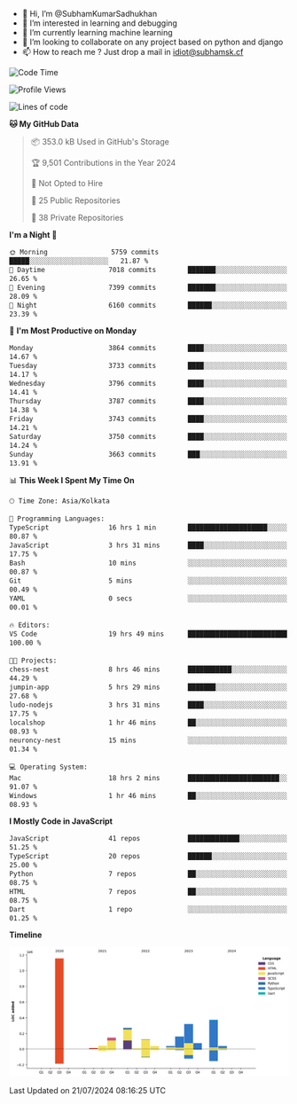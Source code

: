 - 👋 Hi, I’m @SubhamKumarSadhukhan
- 👀 I’m interested in learning and debugging
- 🌱 I’m currently learning machine learning
- 💞️ I’m looking to collaborate on any project based on python and django
- 📫 How to reach me ?
      Just drop a mail in idiot@subhamsk.cf

<!---
SubhamKumarSadhukhan/SubhamKumarSadhukhan is a ✨ special ✨ repository because its `README.md` (this file) appears on your GitHub profile.
You can click the Preview link to take a look at your changes.
--->


<!--START_SECTION:waka-->
![Code Time](http://img.shields.io/badge/Code%20Time-2%2C321%20hrs%2055%20mins-blue)

![Profile Views](http://img.shields.io/badge/Profile%20Views-1-blue)

![Lines of code](https://img.shields.io/badge/From%20Hello%20World%20I%27ve%20Written-2.8%20million%20lines%20of%20code-blue)

**🐱 My GitHub Data** 

> 📦 353.0 kB Used in GitHub's Storage 
 > 
> 🏆 9,501 Contributions in the Year 2024
 > 
> 🚫 Not Opted to Hire
 > 
> 📜 25 Public Repositories 
 > 
> 🔑 38 Private Repositories 
 > 
**I'm a Night 🦉** 

```text
🌞 Morning                5759 commits        █████░░░░░░░░░░░░░░░░░░░░   21.87 % 
🌆 Daytime                7018 commits        ███████░░░░░░░░░░░░░░░░░░   26.65 % 
🌃 Evening                7399 commits        ███████░░░░░░░░░░░░░░░░░░   28.09 % 
🌙 Night                  6160 commits        ██████░░░░░░░░░░░░░░░░░░░   23.39 % 
```
📅 **I'm Most Productive on Monday** 

```text
Monday                   3864 commits        ████░░░░░░░░░░░░░░░░░░░░░   14.67 % 
Tuesday                  3733 commits        ████░░░░░░░░░░░░░░░░░░░░░   14.17 % 
Wednesday                3796 commits        ████░░░░░░░░░░░░░░░░░░░░░   14.41 % 
Thursday                 3787 commits        ████░░░░░░░░░░░░░░░░░░░░░   14.38 % 
Friday                   3743 commits        ████░░░░░░░░░░░░░░░░░░░░░   14.21 % 
Saturday                 3750 commits        ████░░░░░░░░░░░░░░░░░░░░░   14.24 % 
Sunday                   3663 commits        ███░░░░░░░░░░░░░░░░░░░░░░   13.91 % 
```


📊 **This Week I Spent My Time On** 

```text
🕑︎ Time Zone: Asia/Kolkata

💬 Programming Languages: 
TypeScript               16 hrs 1 min        ████████████████████░░░░░   80.87 % 
JavaScript               3 hrs 31 mins       ████░░░░░░░░░░░░░░░░░░░░░   17.75 % 
Bash                     10 mins             ░░░░░░░░░░░░░░░░░░░░░░░░░   00.87 % 
Git                      5 mins              ░░░░░░░░░░░░░░░░░░░░░░░░░   00.49 % 
YAML                     0 secs              ░░░░░░░░░░░░░░░░░░░░░░░░░   00.01 % 

🔥 Editors: 
VS Code                  19 hrs 49 mins      █████████████████████████   100.00 % 

🐱‍💻 Projects: 
chess-nest               8 hrs 46 mins       ███████████░░░░░░░░░░░░░░   44.29 % 
jumpin-app               5 hrs 29 mins       ███████░░░░░░░░░░░░░░░░░░   27.68 % 
ludo-nodejs              3 hrs 31 mins       ████░░░░░░░░░░░░░░░░░░░░░   17.75 % 
localshop                1 hr 46 mins        ██░░░░░░░░░░░░░░░░░░░░░░░   08.93 % 
neuroncy-nest            15 mins             ░░░░░░░░░░░░░░░░░░░░░░░░░   01.34 % 

💻 Operating System: 
Mac                      18 hrs 2 mins       ███████████████████████░░   91.07 % 
Windows                  1 hr 46 mins        ██░░░░░░░░░░░░░░░░░░░░░░░   08.93 % 
```

**I Mostly Code in JavaScript** 

```text
JavaScript               41 repos            █████████████░░░░░░░░░░░░   51.25 % 
TypeScript               20 repos            ██████░░░░░░░░░░░░░░░░░░░   25.00 % 
Python                   7 repos             ██░░░░░░░░░░░░░░░░░░░░░░░   08.75 % 
HTML                     7 repos             ██░░░░░░░░░░░░░░░░░░░░░░░   08.75 % 
Dart                     1 repo              ░░░░░░░░░░░░░░░░░░░░░░░░░   01.25 % 
```



**Timeline**

![Lines of Code chart](https://raw.githubusercontent.com/SubhamKumarSadhukhan/SubhamKumarSadhukhan/main/assets/bar_graph.png)


 Last Updated on 21/07/2024 08:16:25 UTC
<!--END_SECTION:waka-->
